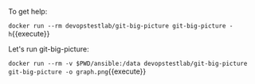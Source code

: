 To get help:

`docker run --rm devopstestlab/git-big-picture git-big-picture -h`{{execute}}

Let's run git-big-picture:

`docker run --rm -v $PWD/ansible:/data devopstestlab/git-big-picture git-big-picture -o graph.png`{{execute}}
